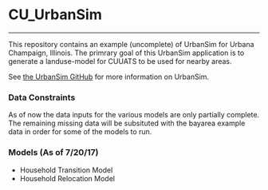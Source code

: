 # CU_UrbanSim

-----------------

This repository contains an example (uncomplete) of UrbanSim for Urbana Champaign, Illinois. The primrary goal of this UrbanSim application is to generate a landuse-model for CUUATS to be used for nearby areas.

See [the UrbanSim GitHub](https://github.com/udst/urbansim) for more information on UrbanSim.

### Data Constraints 

As of now the data inputs for the various models are only partially complete. The remaining missing data will be subsituted with the bayarea example data in order for some of the models to run. 

### Models (As of 7/20/17)

* Household Transition Model
* Household Relocation Model
 

